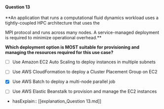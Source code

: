 #### Question  13

**An application that runs a computational fluid dynamics workload uses a tightly-coupled HPC architecture that uses the

MPI protocol and runs across many nodes. A service-managed deployment is required to minimize operational overhead.**

**Which deployment option is MOST suitable for provisioning and managing the resources required for this use case?**

- [ ] Use Amazon EC2 Auto Scaling to deploy instances in multiple subnets

- [ ] Use AWS CloudFormation to deploy a Cluster Placement Group on EC2

- [x] Use AWS Batch to deploy a multi-node parallel job

- [ ] Use AWS Elastic Beanstalk to provision and manage the EC2 instances

- hasExplain:: [[explanation_Question  13.md]]

